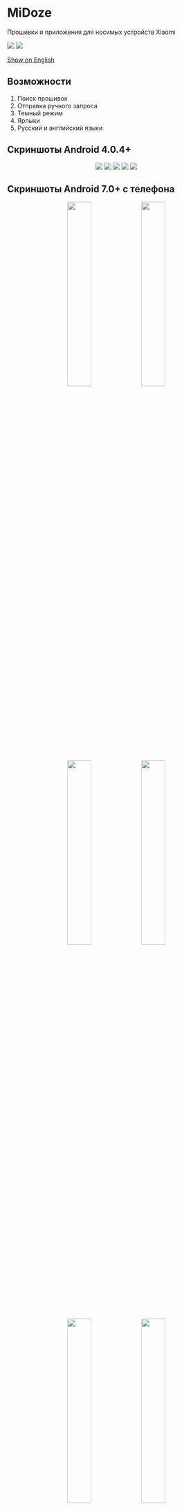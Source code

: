 # MiDoze
Прошивки и приложения для носимых устройств Xiaomi

<a href="https://github.com/Keddnyo/MiDoze/releases/latest"><img src="https://img.shields.io/github/v/release/keddnyo/midoze?style=for-the-badge"></a>
<a href="https://github.com/Keddnyo/MiDoze/releases"><img src="https://img.shields.io/github/downloads/keddnyo/midoze/total?style=for-the-badge"></a>

[Show on English](https://github.com/Keddnyo/MiDoze/blob/master/README.md)

## Возможности
1. Поиск прошивок
2. Отправка ручного запроса
3. Темный режим
4. Ярлыки
5. Русский и английский языки

## Скриншоты Android 4.0.4+
<p align="center">
  <img src="https://user-images.githubusercontent.com/65981689/183254323-17b1aa89-77be-450d-a9b1-22301de2d7d8.png">
  <img src="https://user-images.githubusercontent.com/65981689/183254324-d7bdb516-ccac-4b52-85f3-17a102234bb6.png">
  <img src="https://user-images.githubusercontent.com/65981689/183253289-39542b5a-2f9a-4b1f-be3a-fe5a237e25f0.png">
  <img src="https://user-images.githubusercontent.com/65981689/183254325-d4182db3-3ca0-4eb1-a209-f765bca1c416.png">
  <img src="https://user-images.githubusercontent.com/65981689/183254326-923830b9-dfe2-45a2-9cdb-41235ef5e7cf.png">
</p>

## Скриншоты Android 7.0+ с телефона
<p align="center">
  <img src="https://user-images.githubusercontent.com/65981689/183254448-9e3625fc-4ad5-44b1-95da-dcb221a05846.jpg" max-width="100%" width="33%">
  <img src="https://user-images.githubusercontent.com/65981689/183254449-5a7e1942-c0dd-42af-a9b8-72fe5415d8de.jpg" max-width="100%" width="33%">
  <img src="https://user-images.githubusercontent.com/65981689/183254450-2052d6e7-89d6-45a8-9ac4-8dbd494996ee.jpg" max-width="100%" width="33%">
  <img src="https://user-images.githubusercontent.com/65981689/183254454-707efd2b-9d67-41d3-b175-9d5a896b6db2.jpg" max-width="100%" width="33%">
  <img src="https://user-images.githubusercontent.com/65981689/183254751-941fe1f2-4959-468e-b493-6edd50a109fd.jpg" max-width="100%" width="33%">
  <img src="https://user-images.githubusercontent.com/65981689/183254456-5c854530-070d-44de-aa61-046797dcaa8b.jpg" max-width="100%" width="33%">
  <img src="https://user-images.githubusercontent.com/65981689/183253781-6de23b10-babe-4767-8061-d626641d5045.jpg" max-width="100%" width="33%">
  <img src="https://user-images.githubusercontent.com/65981689/183253775-81ac558b-9b3f-41f0-8434-076d26dab0b4.jpg" max-width="100%" width="33%">
  <img src="https://user-images.githubusercontent.com/65981689/183254452-73656fca-4dcc-4752-bd38-df87581bf01e.jpg" max-width="100%" width="33%">
  <img src="https://user-images.githubusercontent.com/65981689/183253776-c5800c4b-31e5-4274-9aea-4b4df01161ed.jpg" max-width="100%" width="33%">
  <img src="https://user-images.githubusercontent.com/65981689/183254453-11ca9f19-c68d-416a-bb2a-0fb22ba95a8c.jpg" max-width="100%" width="33%">
  <img src="https://user-images.githubusercontent.com/65981689/183254446-15a13dc1-542d-4709-bfe3-d7ef4658a059.jpg" max-width="100%" width="33%">
</p>

## Скриншоты Android 5.0+ с планшета
<p align="center">
  <img src="https://user-images.githubusercontent.com/65981689/183254692-37158b1a-b291-483b-9b50-b7c503c92150.png" max-width="100%" width="85%">
  <img src="https://user-images.githubusercontent.com/65981689/183254095-2faed16f-bd41-4364-8f4d-6300fce006e0.png" max-width="100%" width="85%">
  <img src="https://user-images.githubusercontent.com/65981689/183254695-f56f18a8-255c-403d-affd-fe6d00fc75db.png" max-width="100%" width="85%">
  <img src="https://user-images.githubusercontent.com/65981689/183254696-c7759c0e-12c2-47bb-9305-0e3bd407c0a3.png" max-width="100%" width="85%">
  <img src="https://user-images.githubusercontent.com/65981689/183254697-6c72b305-cab4-4fd9-b433-1adf0ce0830c.png" max-width="100%" width="85%">
</p>

## Требования
* Доступ к хранилищу
* Доступ к сети
